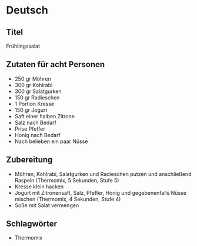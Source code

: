 # Deutsch

## Titel

Frühlingssalat

## Zutaten für acht Personen

* 250 gr Möhren
* 300 gr Kohlrabi
* 300 gr Salatgurken
* 150 gr Radieschen
* 1 Portion Kresse
* 150 gr Jogurt
* Saft einer halben Zitrone
* Salz nach Bedarf
* Prise Pfeffer
* Honig nach Bedarf
* Nach belieben ein paar Nüsse

## Zubereitung

* Möhren, Kohlrabi, Salatgurken und Radieschen putzen und anschließend Raspeln (Thermomix, 5 Sekunden, Stufe 5)
* Kresse klein hacken
* Jogurt mit Zitronensaft, Salz, Pfeffer, Honig und gegebenenfalls Nüsse mischen (Thermomix, 4 Sekunden, Stufe 4)
* Soße mit Salat vermengen

## Schlagwörter

* Thermomix
